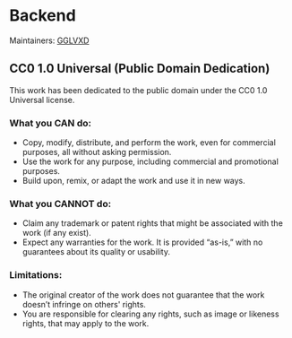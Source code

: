# Backend
Maintainers:
[GGLVXD](https://github.com/GGLVXD)

## CC0 1.0 Universal (Public Domain Dedication)

This work has been dedicated to the public domain under the CC0 1.0 Universal license.

### What you CAN do:
- Copy, modify, distribute, and perform the work, even for commercial purposes, all without asking permission.
- Use the work for any purpose, including commercial and promotional purposes.
- Build upon, remix, or adapt the work and use it in new ways.

### What you CANNOT do:
- Claim any trademark or patent rights that might be associated with the work (if any exist).
- Expect any warranties for the work. It is provided “as-is,” with no guarantees about its quality or usability.

### Limitations:
- The original creator of the work does not guarantee that the work doesn’t infringe on others' rights.
- You are responsible for clearing any rights, such as image or likeness rights, that may apply to the work.

